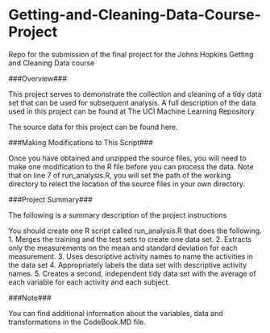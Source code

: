 Getting-and-Cleaning-Data-Course-Project
==========================================

Repo for the submission of the final project for the Johns Hopkins Getting and Cleaning Data course

###Overview###

This project serves to demonstrate the collection and cleaning of a tidy data set that can be used for subsequent analysis. A full description of the data used in this project can be found at The UCI Machine Learning Repository

The source data for this project can be found here.

###Making Modifications to This Script###

Once you have obtained and unzipped the source files, you will need to make one modification to the R file before you can process the data. Note that on line 7 of run_analysis.R, you will set the path of the working directory to relect the location of the source files in your own directory.

###Project Summary###

The following is a summary description of the project instructions

You should create one R script called run_analysis.R that does the following. 1. Merges the training and the test sets to create one data set. 2. Extracts only the measurements on the mean and standard deviation for each measurement. 3. Uses descriptive activity names to name the activities in the data set 4. Appropriately labels the data set with descriptive activity names. 5. Creates a second, independent tidy data set with the average of each variable for each activity and each subject.

###Note###

You can find additional information about the variables, data and transformations in the CodeBook.MD file.
